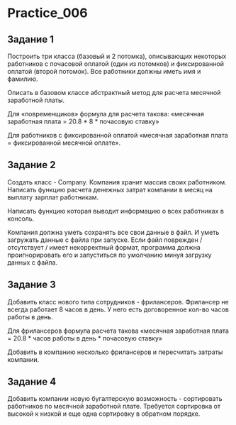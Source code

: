# Practice_006
## Задание 1
Построить три класса (базовый и 2 потомка), описывающих некоторых работников с почасовой оплатой (один из потомков) и фиксированной оплатой (второй потомок).
Все работники должны иметь имя и фамилию. 

Описать в базовом классе абстрактный метод для расчета месячной заработной платы. 

Для «повременщиков» формула для расчета такова: «месячная заработная плата = 20.8 * 8 * почасовую ставку»

Для работников с фиксированной оплатой «месячная заработная плата = фиксированной месячной оплате».
## Задание 2
Создать класс - Company.
Компания хранит массив своих работником. 
Написать функцию расчета денежных затрат компании в месяц на выплату зарплат работникам.

Написать функцию которая выводит информацию о всех работниках в консоль.

Компания должна уметь сохранять все свои данные в файл. И уметь загружать данные с файла при запуске. 
Если файл поврежден / отсутствует / имеет некорректный формат, программа должна проигнорировать его и запуститься по умолчанию минуя загрузку данных с файла.
## Задание 3
Добавить класс нового типа сотрудников - фрилансеров. Фрилансер не всегда работает 8 часов в день. У него есть договоренное кол-во часов работы в день.

Для фрилансеров формула расчета такова «месячная заработная плата = 20.8 * часов работы в день * почасовую ставку»

Добавить в компанию несколько фрилансеров и пересчитать затраты компании.
## Задание 4
Добавить компании новую бугалтерскую возможность - сортировать работников по месячной заработной плате. Требуется сортировка от высокой к низкой и еще одна сортировку в обратном порядке.
